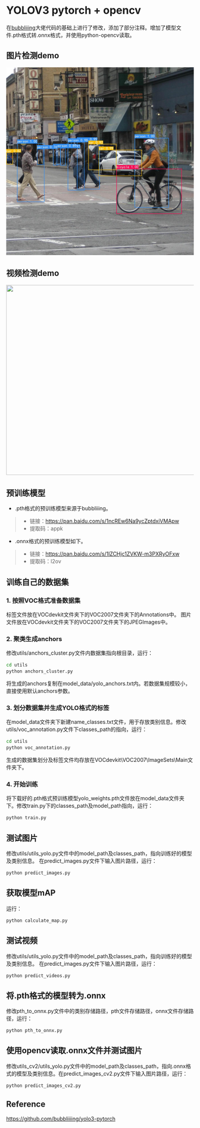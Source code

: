 # YOLOV3   pytorch + opencv
在[bubbliiing](https://github.com/bubbliiiing/yolo3-pytorch)大佬代码的基础上进行了修改，添加了部分注释。增加了模型文件.pth格式转.onnx格式，并使用python-opencv读取。
## 图片检测demo
<img src="Image_samples/result.jpg" ><br>
## 视频检测demo
<img src="Image_samples/person1.gif"  height="510" width="960">

## 预训练模型
+ .pth格式的预训练模型来源于bubbliiing。<br>
>- 链接：https://pan.baidu.com/s/1ncREw6Na9ycZptdxiVMApw
>- 提取码：appk

+ .onnx格式的预训练模型如下。<br>
>- 链接：https://pan.baidu.com/s/1lZCHjc1ZVKW-m3PXRyOFxw
>- 提取码：l2ov

## 训练自己的数据集
### 1. 按照VOC格式准备数据集
标签文件放在VOCdevkit文件夹下的VOC2007文件夹下的Annotations中。
图片文件放在VOCdevkit文件夹下的VOC2007文件夹下的JPEGImages中。
### 2. 聚类生成anchors
修改utils/anchors_cluster.py文件内数据集指向根目录，运行：
``` bash
cd utils
python anchors_cluster.py
```
将生成的anchors复制在model_data/yolo_anchors.txt内。若数据集规模较小，直接使用默认anchors参数。
### 3. 划分数据集并生成YOLO格式的标签
在model_data文件夹下新建name_classes.txt文件，用于存放类别信息。修改utils/voc_annotation.py文件下classes_path的指向，运行：
``` bash
cd utils
python voc_annotation.py
```
生成的数据集划分及标签文件均存放在VOCdevkit\VOC2007\ImageSets\Main文件夹下。
### 4. 开始训练
将下载好的.pth格式预训练模型yolo_weights.pth文件放在model_data文件夹下。修改train.py下的classes_path及model_path指向，运行：
``` bash
python train.py
```
## 测试图片
修改utils/utils_yolo.py文件中的model_path及classes_path，指向训练好的模型及类别信息。
在predict_images.py文件下输入图片路径，运行：
``` bash
python predict_images.py
```
## 获取模型mAP
运行：
 ``` bash
 python calculate_map.py
 ```
## 测试视频
修改utils/utils_yolo.py文件中的model_path及classes_path，指向训练好的模型及类别信息。
在predict_images.py文件下输入图片路径，运行：
``` bash
python predict_videos.py
```
## 将.pth格式的模型转为.onnx
修改pth_to_onnx.py文件中的类别存储路径，pth文件存储路径，onnx文件存储路径，运行：
``` bash
python pth_to_onnx.py
```
## 使用opencv读取.onnx文件并测试图片
修改utils_cv2/utils_yolo.py文件中的model_path及classes_path，指向.onnx格式的模型及类别信息。在predict_images_cv2.py文件下输入图片路径，运行：
``` bash
python predict_images_cv2.py
```
## Reference
https://github.com/bubbliiiing/yolo3-pytorch
